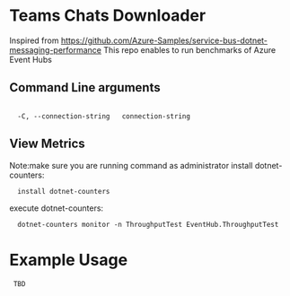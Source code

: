 # Teams Chats Downloader
Inspired from https://github.com/Azure-Samples/service-bus-dotnet-messaging-performance
This repo enables to run benchmarks of Azure Event Hubs

## Command Line arguments
```
  
  -C, --connection-string   connection-string

```

## View Metrics
Note:make sure you are running command as administrator
install dotnet-counters:
```
  install dotnet-counters
```
execute dotnet-counters:
```
  dotnet-counters monitor -n ThroughputTest EventHub.ThroughputTest
```

# Example Usage
```
 TBD
```


